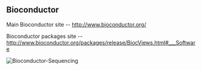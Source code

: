 ## Bioconductor

Main Bioconductor site -- http://www.bioconductor.org/

Bioconductor packages site -- http://www.bioconductor.org/packages/release/BiocViews.html#___Software

![Bioconductor-Sequencing](https://github.com/lynnlangit/TeamTeri/blob/master/Images/Bioconductor.png)